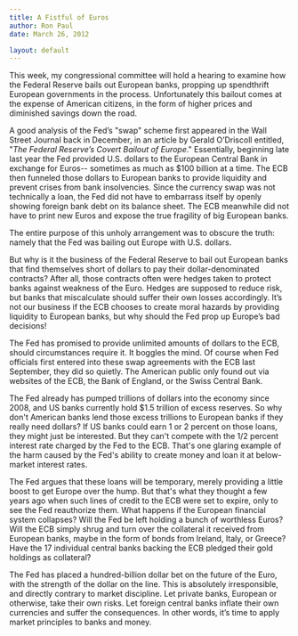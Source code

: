 ```yaml
---
title: A Fistful of Euros
author: Ron Paul
date: March 26, 2012

layout: default
---
```


This week, my congressional committee will hold a hearing to examine how the
Federal Reserve bails out European banks, propping up spendthrift European
governments in the process.  Unfortunately this bailout comes at the expense of
American citizens, in the form of higher prices and diminished savings down the
road.

A good analysis of the Fed’s "swap" scheme first appeared in the Wall Street
Journal back in December, in an article by Gerald O’Driscoll entitled, "*The
Federal Reserve’s Covert Bailout of Europe*."  Essentially, beginning late last
year the Fed provided U.S. dollars to the European Central Bank in exchange for
Euros-- sometimes as much as \$100 billion at a time.  The ECB then funneled
those dollars to European banks to provide liquidity and prevent crises from
bank insolvencies.  Since the currency swap was not technically a loan, the Fed
did not have to embarrass itself by openly showing foreign bank debt on its
balance sheet.  The ECB meanwhile did not have to print new Euros and expose
the true fragility of big European banks. 

The entire purpose of this unholy arrangement was to obscure the truth: namely
that the Fed was bailing out Europe with U.S. dollars. 

But why is it the business of the Federal Reserve to bail out European banks
that find themselves short of dollars to pay their dollar-denominated
contracts? After all, those contracts often were hedges taken to protect banks
against weakness of the Euro.  Hedges are supposed to reduce risk, but banks
that miscalculate should suffer their own losses accordingly.  It’s not our
business if the ECB chooses to create moral hazards by providing liquidity to
European banks, but why should the Fed prop up Europe’s bad decisions! 

The Fed has promised to provide unlimited amounts of dollars to the ECB, should
circumstances require it.  It boggles the mind.  Of course when Fed officials
first entered into these swap agreements with the ECB last September, they did
so quietly.  The American public only found out via websites of the ECB, the
Bank of England, or the Swiss Central Bank.

The Fed already has pumped trillions of dollars into the economy since 2008,
and US banks currently hold \$1.5 trillion of excess reserves.  So why don't
American banks lend those excess trillions to European banks if they really
need dollars?  If US banks could earn 1 or 2 percent on those loans, they might
just be interested. But they can't compete with the 1/2 percent interest rate
charged by the Fed to the ECB.  That's one glaring example of the harm caused
by the Fed's ability to create money and loan it at below-market interest rates.

The Fed argues that these loans will be temporary, merely providing a little
boost to get Europe over the hump.  But that's what they thought a few years
ago when such lines of credit to the ECB were set to expire, only to see the
Fed reauthorize them. What happens if the European financial system collapses? 
Will the Fed be left holding a bunch of worthless Euros?  Will the ECB simply
shrug and turn over the collateral it received from European banks, maybe in
the form of bonds from Ireland, Italy, or Greece?  Have the 17 individual
central banks backing the ECB pledged their gold holdings as collateral?

The Fed has placed a hundred-billion dollar bet on the future of the Euro, with
the strength of the dollar on the line.  This is absolutely irresponsible, and
directly contrary to market discipline.  Let private banks, European or
otherwise, take their own risks.  Let foreign central banks inflate their own
currencies and suffer the consequences.  In other words, it’s time to apply
market principles to banks and money.
